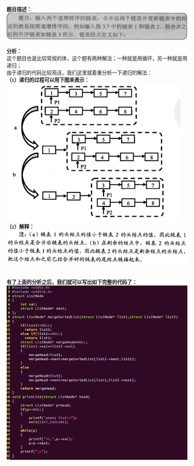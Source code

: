 <html>
<head>
  <title>Evernote Export</title>
  <basefont face="微软雅黑" size="2" />
  <meta http-equiv="Content-Type" content="text/html;charset=utf-8" />
  <meta name="exporter-version" content="Evernote Windows/302292 (zh-CN); Windows/10.0.10586 (Win64);"/>
  <style>
    body, td {
      font-family: 微软雅黑;
      font-size: 10pt;
    }
  </style>
</head>
<body>
<a name="2087"/>

<div>
<span><div><b>题目描述：</b></div><div><img src="readme_files/Image.png" type="image/png" style="height: auto;"/></div><div><br/></div><div><b>分析：</b></div><div>这个题目也是比较常规的体，这个题有两种解法；一种就是用循环，另一种就是用递归；</div><div>由于递归的代码比较简洁，我们这里就着重分析一下递归的解法：</div><div><b>（1）递归的过程可以用下图来表示：</b></div><div><img src="readme_files/Image [1].png" type="image/png" style="height: auto;"/></div><div><b>（2）解释：</b></div><div><img src="readme_files/Image [2].png" type="image/png" style="height: auto;"/></div><div><br/></div><div><br/></div><div><b>有了上面的分析之后，我们就可以写出如下完整的代码了：</b></div><div><img src="readme_files/Image [3].png" type="image/png"/></div></span>
</div></body></html> 